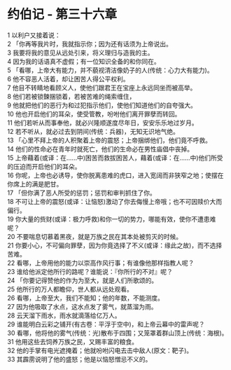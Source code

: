 # 约伯记 - 第三十六章
  
 1 以利户又接着说：  
 2 「你再等我片时，我就指示你；因为还有话须为上帝说出。  
 3 我要将我的意见从远处引来，将义理归与造我的主。  
 4 因为我的话语真不虚假；有一位知识全备的和你同在。  
 5 「看哪，上帝大有能力，并不藐视清洁像奶子的人(传统：心力大有能力)。  
 6 他不容恶人活着，却让困苦人得公平权利。  
 7 他目不转睛地看顾义人，使他们跟君王在宝座上永远同坐而被高举。  
 8 他们若被锁鍊捆锁着，若被苦难的绳索缠住，  
 9 他就把他们的恶行为和过犯指示他们，使他们知道他们的自夸强大。  
 10 他也开启他们的耳朵，使受管教，吩咐他们离开罪孽而转回。  
 11 他们若听从而事奉他，就必兴隆顺遂度尽年日，安安乐乐地过岁月。  
 12 若不听从，就必过去到阴间(传统：兵器)，无知无识地气绝。  
 13 「心里不拜上帝的人积聚着上帝的震怒；上帝捆绑他们，他们竟不呼救。  
 14 他们的性命必在青年时就死亡，他们的生命必在男性庙倡中丧掉。  
 15 上帝藉着(或译：在……中)困苦而救拔困苦人，藉着(或译：在……中)他们所受的压迫而开启他们的耳朵。  
 16 你呢，上帝也必诱导，使你脱离患难的虎口，进入宽阔而非狭窄之地；使摆在你席上的满是肥甘。  
 17 「但你满了恶人所受的惩罚；惩罚和审判抓住了你。  
 18 不可让上帝的震怒(或译：让恼怒)激动了你去侮慢上帝哦；也不可因赎价大而偏行。  
 19 你大量的赀财(或译：极力呼救)和你一切的势力，哪能有效，使你不遭患难呢？  
 20 不要喘息切慕着黑夜，就是万族之民在其本处被剪灭的时候。  
 21 你要小心，不可偏向罪孽，因为你竟选择了不义(或译：缘此之故)，而不选择苦难。  
 22 看哪，上帝用他的能力以崇高作风行事；有谁像他那样指教人呢？  
 23 谁给他派定他所行的路呢？谁能说：『你所行的不对』呢？  
 24 「你要记得赞他的作为为至大，就是人们所歌颂的。  
 25 他所行的万人都瞻仰，世人都从远处观看。  
 26 看哪，上帝至大，我们不能知；他的年数，不能测度。  
 27 因为他吸取了水点，这水点发了雾气，就蒸溜为雨。  
 28 云天溜下雨水，雨水就滴落给亿万人。  
 29 谁能明白云彩之铺开(有古卷：平浮于空中)，和上帝云幕中的雷声呢？  
 30 看哪，他将他的雾气(传统：光)散布于四围；又笼罩着群山顶上(传统：海根)。  
 31 他用这些去饲养万族之民，又赐丰富的粮食。  
 32 他的手掌有电光遮掩着；他就吩咐闪电去击中敌人(原文：靶子)。  
 33 其霹雳说明了他的盛怒；他是以恼怒憎忌不义的。